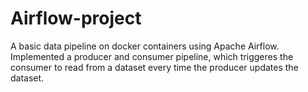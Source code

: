 # Airflow-project
A basic data pipeline on docker containers using Apache Airflow.
Implemented a producer and consumer pipeline, which triggeres the consumer to read from a dataset every time the producer updates the dataset.
